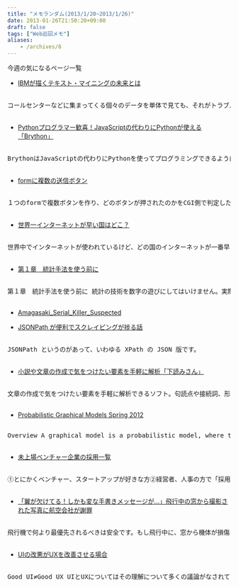 ```yaml
---
title: "メモランダム(2013/1/20~2013/1/26)"
date: 2013-01-26T21:50:20+09:00
draft: false
tags: ["Web巡回メモ"]
aliases:
    - /archives/8
---
```


今週の気になるページ一覧

* [IBMが描くテキスト・マイニングの未来とは ](http://www.youtube.com/watch?v=QuNrmSsA964)
<pre>
コールセンターなどに集まってくる個々のデータを単体で見ても、それがトラブルなのか要望なのか、または、一般的なものなのか特殊なものなのか、判断が付かないものもあり­ます。
</pre>

* [Pythonプログラマー歓喜！JavaScriptの代わりにPythonが使える「Brython」](http://www.moongift.jp/2012/12/20121227/)
<pre>
BrythonはJavaScriptの代わりにPythonを使ってプログラミングできるようにするライブラリです。
</pre>

* [formに複数の送信ボタン](http://www.akatsukinishisu.net/itazuragaki/html/multiple_submit_buttons.html)
<pre>
１つのformで複数ボタンを作り、どのボタンが押されたのかをCGI側で判定したい場合があります。
</pre>

* [世界一インターネットが早い国はどこ？](http://www.gizmodo.jp/2013/01/post_11534.html)
<pre>
世界中でインターネットが使われているけど、どの国のインターネットが一番早いか知ってますか？ 　ヒントは日本でもアメリカでもありません。
</pre>

* [第１章　統計手法を使う前に](http://www.agri.kagoshima-u.ac.jp/stat/Intro1.html)
<pre>
第１章　統計手法を使う前に 統計の技術を数字の遊びにしてはいけません。実際に、本当にデータを自分で集めているなら、他人に説得できるかどうかは別ですが、あまり統計は使わなくてもそれなりの結果結論を得ることができます。
</pre>

* [Amagasaki_Serial_Killer_Suspected](http://lod.sfc.keio.ac.jp/challenge2012/show_status.php?id=d029)

* [JSONPath が便利でスクレイピングが捗る話](http://blog.livedoor.jp/xaicron/archives/54352690.html)
<pre>
JSONPath というのがあって、いわゆる XPath の JSON 版です。 
</pre>

* [小説や文章の作成で気をつけたい要素を手軽に解析「下読みさん」 ](http://www.forest.impress.co.jp/docs/serial/okiniiri/20101101_402983.html)
<pre>
文章の作成で気をつけたい要素を手軽に解析できるソフト。句読点や接続詞、形容詞、こそあど、人称などの出現数をカウントし、使いすぎなどの改善点をアドバイスしてくれる。
</pre>

* [Probabilistic Graphical Models Spring 2012](http://cs.nyu.edu/~dsontag/courses/pgm12/)
<pre>
Overview A graphical model is a probabilistic model, where the conditional dependencies between the random variables is specified via a graph. 
</pre>

* [未上場ベンチャー企業の採用一覧](http://matome.naver.jp/odai/2134256827043117901)
<pre>
①とにかくベンチャー、スタートアップが好きな方②経営者、人事の方で「採用」や「採用ページ」に興味関心が高い方③ベンチャー企業への就職、転職をお考えの方、どうぞご活用くださいませ！ベンチャー企業から世界を変えていきましょう♫ / キープレイヤーズ高野秀敏編集
</pre>

* [「翼が欠けてる！しかも変な手書きメッセージが…」飛行中の窓から撮影された写真に航空会社が謝罪](http://labaq.com/archives/51757670.html)
<pre>
飛行機で何より最優先されるべきは安全です。もし飛行中に、窓から機体が損傷をしているのが見えたなら、それはもうパニックに陥るに違いありません。
</pre>

* [UIの改悪がUXを改善させる場合](http://blog.livedoor.jp/lunarmodule7/archives/3675720.html)
<pre>
Good UI≠Good UX UIとUXについてはその理解について多くの議論がなされてきた。
</pre>

